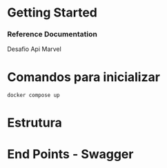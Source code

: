 # Getting Started

### Reference Documentation

Desafio Api Marvel

# Comandos para inicializar
`docker compose up`

# Estrutura

# End Points - Swagger

# 

